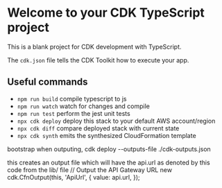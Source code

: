 # Welcome to your CDK TypeScript project

This is a blank project for CDK development with TypeScript.

The `cdk.json` file tells the CDK Toolkit how to execute your app.

## Useful commands

* `npm run build`   compile typescript to js
* `npm run watch`   watch for changes and compile
* `npm run test`    perform the jest unit tests
* `npx cdk deploy`  deploy this stack to your default AWS account/region
* `npx cdk diff`    compare deployed stack with current state
* `npx cdk synth`   emits the synthesized CloudFormation template


bootstrap
when outputing,
cdk deploy --outputs-file ./cdk-outputs.json

this creates an output file which will have the api.url as denoted by this code from the lib/ file
    // Output the API Gateway URL
    new cdk.CfnOutput(this, 'ApiUrl', {
      value: api.url,
    });